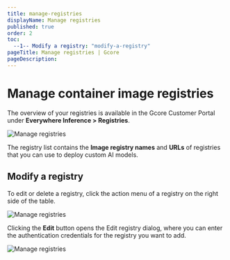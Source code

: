 ```yaml
---
title: manage-registries
displayName: Manage registries
published: true
order: 2
toc:
  --1-- Modify a registry: "modify-a-registry"
pageTitle: Manage registries | Gcore
pageDescription: 
---
```

# Manage container image registries

The overview of your registries is available in the Gcore Customer Portal under **Everywhere Inference > Registries**.

<img src="https://assets.gcore.pro/docs/edge-ai/everywhere-inference/container-image-registries/manage-registries/manage-registries-1.png" alt="Manage registries">

The registry list contains the **Image registry names** and **URLs** of registries that you can use to deploy custom AI models.

## Modify a registry

To edit or delete a registry, click the action menu of a registry on the right side of the table.

<img src="https://assets.gcore.pro/docs/edge-ai/everywhere-inference/container-image-registries/manage-registries/manage-registries-2.png" alt="Manage registries">

Clicking the **Edit** button opens the Edit registry dialog, where you can enter the authentication credentials for the registry you want to add.

<img src="https://assets.gcore.pro/docs/edge-ai/everywhere-inference/container-image-registries/manage-registries/manage-registries-3.png" alt="Manage registries">
